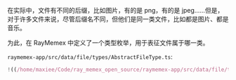 在实际中，文件有不同的后缀，比如图片，有的是 png，有的是 jpeg……但是，对于许多文件来说，尽管后缀名不同，但他们是同一类文件，比如都是图片、都是音乐。

为此，在 RayMemex 中定义了一个类型枚举，用于表征文件属于哪一类。

`raymemex-app/src/data/file/types/AbstractFileType.ts`:

```ts
!((/home/maxiee/Code/ray_memex_open_source/raymemex-app/src/data/file/types/AbstractFileType.ts))
```

